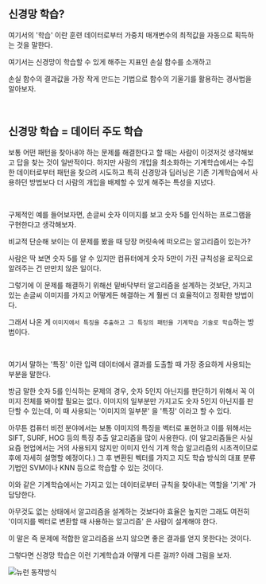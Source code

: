 신경망 학습?
-----------------------------------------

여기서의 '학습' 이란 훈련 데이터로부터 가중치 매개변수의 최적값을 자동으로 획득하는 것을 말한다.         

여기서는 신경망이 학습할 수 있게 해주는 지표인 손실 함수를 소개하고          

손실 함수의 결과값을 가장 작게 만드는 기법으로 함수의 기울기를 활용하는 경사법을 알아보자.        

​                          


신경망 학습 = 데이터 주도 학습
-------------------------------------------

보통 어떤 패턴을 찾아내야 하는 문제를 해결한다고 할 때는 사람이 이것저것 생각해보고 답을 찾는 것이 일반적이다. 하지만 사람의 개입을 최소화하는 기계학습에서는 수집한 데이터로부터 패턴을 찾으려 시도하고 특히 신경망과 딥러닝은 기존 기계학습에서 사용하던 방법보다 더 사람의 개입을 배제할 수 있게 해주는 특성을 지녔다.          

​             

구체적인 예를 들어보자면, 손글씨 숫자 이미지를 보고 숫자 5를 인식하는 프로그램을 구현한다고 생각해보자.         

비교적 단순해 보이는 이 문제를 봤을 때 당장 머릿속에 떠오르는 알고리즘이 있는가?           

사람은 딱 보면 숫자 5를 알 수 있지만 컴퓨터에게 숫자 5만이 가진 규칙성을 로직으로 알려주는 건 만만치 않은 일이다.        

그렇기에 이 문제를 해결하기 위해선 밑바닥부터 알고리즘을 설계하는 것보단, 가지고 있는 손글씨 이미지를 가지고 어떻게든 해결하는 게 훨씬 더 효율적이고 정확한 방법이다.           

그래서 나온 게 `이미지에서 특징을 추출하고 그 특징의 패턴을 기계학습 기술로 학습`하는 방법이다.         

​           

여기서 말하는 '특징' 이란 입력 데이터에서 결과를 도출할 때 가장 중요하게 사용되는 부분을 말한다.         

방금 말한 숫자 5를 인식하는 문제의 경우, 숫자 5인지 아닌지를 판단하기 위해서 꼭 이미지 전체를 봐야할 필요는 없다. 이미지의 일부분만 가지고도 숫자 5인지 아닌지를 판단할 수 있는데, 이 때 사용되는 '이미지의 일부분' 을 '특징' 이라고 할 수 있다.            

아무튼 컴퓨터 비전 분야에서는 보통 이미지의 특징을 벡터로 표현하고 이를 위해서는 SIFT, SURF, HOG 등의 특징 추출 알고리즘을 많이 사용한다. (이 알고리즘들은 사실 요즘 현업에서는 거의 사용되지 않지만 이미지 인식 기계 학습 알고리즘의 시초격이므로 후에 자세히 설명할 예정이다.) 그 후 변환된 벡터를 가지고 지도 학습 방식의 대표 분류 기법인 SVM이나 KNN 등으로 학습할 수 있는 것이다.           



이와 같은 기계학습에서는 가지고 있는 데이터로부터 규칙을 찾아내는 역할을 '기계' 가 담당한다.          

아무것도 없는 상태에서 알고리즘을 설계하는 것보다야 효율은 높지만 그래도 여전히 '이미지를 벡터로 변환할 때 사용하는 알고리즘' 은 사람이 설계해야 한다.         

이 말은 즉 문제에 적합한 알고리즘을 쓰지 않으면 좋은 결과를 얻지 못한다는 것이다.        

그렇다면 신경망 학습은 이런 기계학습과 어떻게 다른 걸까? 아래 그림을 보자.            

<img src="images/1.jpg" title="뉴런 동작방식" alt="뉴런 동작방식"></img><br/>










